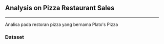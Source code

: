 ## Analysis on Pizza Restaurant Sales
---

Analisa pada restoran pizza yang bernama Plato's Pizza

### Dataset
